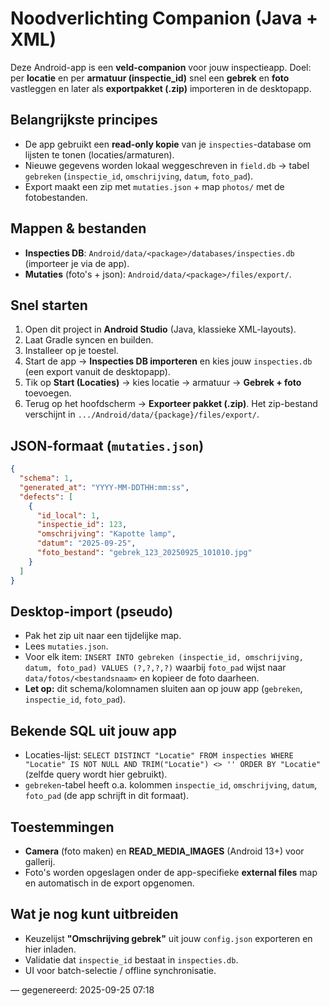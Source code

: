 
# Noodverlichting Companion (Java + XML)

Deze Android-app is een **veld-companion** voor jouw inspectieapp. Doel: per **locatie** en per **armatuur (inspectie_id)** snel een **gebrek** en **foto** vastleggen en later als **exportpakket (.zip)** importeren in de desktopapp.

## Belangrijkste principes
- De app gebruikt een **read-only kopie** van je `inspecties`-database om lijsten te tonen (locaties/armaturen).
- Nieuwe gegevens worden lokaal weggeschreven in `field.db` → tabel `gebreken` (`inspectie_id`, `omschrijving`, `datum`, `foto_pad`).
- Export maakt een zip met `mutaties.json` + map `photos/` met de fotobestanden.

## Mappen & bestanden
- **Inspecties DB**: `Android/data/<package>/databases/inspecties.db` (importeer je via de app).
- **Mutaties** (foto's + json): `Android/data/<package>/files/export/`.

## Snel starten
1. Open dit project in **Android Studio** (Java, klassieke XML-layouts).
2. Laat Gradle syncen en builden.
3. Installeer op je toestel.
4. Start de app → **Inspecties DB importeren** en kies jouw `inspecties.db` (een export vanuit de desktopapp).
5. Tik op **Start (Locaties)** → kies locatie → armatuur → **Gebrek + foto** toevoegen.
6. Terug op het hoofdscherm → **Exporteer pakket (.zip)**. Het zip-bestand verschijnt in `.../Android/data/{package}/files/export/`.

## JSON-formaat (`mutaties.json`)
```json
{
  "schema": 1,
  "generated_at": "YYYY-MM-DDTHH:mm:ss",
  "defects": [
    {
      "id_local": 1,
      "inspectie_id": 123,
      "omschrijving": "Kapotte lamp",
      "datum": "2025-09-25",
      "foto_bestand": "gebrek_123_20250925_101010.jpg"
    }
  ]
}
```

## Desktop-import (pseudo)
- Pak het zip uit naar een tijdelijke map.
- Lees `mutaties.json`.
- Voor elk item: `INSERT INTO gebreken (inspectie_id, omschrijving, datum, foto_pad) VALUES (?,?,?,?)` waarbij `foto_pad` wijst naar `data/fotos/<bestandsnaam>` en kopieer de foto daarheen.
- **Let op:** dit schema/kolomnamen sluiten aan op jouw app (`gebreken`, `inspectie_id`, `foto_pad`).

## Bekende SQL uit jouw app
- Locaties-lijst: `SELECT DISTINCT "Locatie" FROM inspecties WHERE "Locatie" IS NOT NULL AND TRIM("Locatie") <> '' ORDER BY "Locatie"` (zelfde query wordt hier gebruikt).
- `gebreken`-tabel heeft o.a. kolommen `inspectie_id`, `omschrijving`, `datum`, `foto_pad` (de app schrijft in dit formaat).

## Toestemmingen
- **Camera** (foto maken) en **READ_MEDIA_IMAGES** (Android 13+) voor gallerij.
- Foto's worden opgeslagen onder de app-specifieke **external files** map en automatisch in de export opgenomen.

## Wat je nog kunt uitbreiden
- Keuzelijst **"Omschrijving gebrek"** uit jouw `config.json` exporteren en hier inladen.
- Validatie dat `inspectie_id` bestaat in `inspecties.db`.
- UI voor batch-selectie / offline synchronisatie.

— gegenereerd: 2025-09-25 07:18
